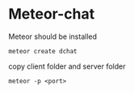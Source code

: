# Meteor-chat

Meteor should be installed

```
meteor create dchat
```

copy client folder and server folder

```
meteor -p <port>
```